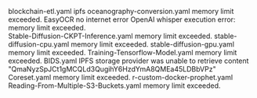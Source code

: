 blockchain-etl.yaml ipfs
oceanography-conversion.yaml memory limit exceeded.
EasyOCR no internet error
OpenAI whisper execution error: memory limit exceeded.  
Stable-Diffusion-CKPT-Inference.yaml memory limit exceeded.
stable-diffusion-cpu.yaml memory limit exceeded.
stable-diffusion-gpu.yaml memory limit exceeded.
Training-Tensorflow-Model.yaml memory limit exceeded.
BIDS.yaml IPFS storage provider was unable to retrieve content "QmaNyzSpJCt1gMCQLd3QugihY6HzdYmA8QMEa45LDBbVPz"
Coreset.yaml  memory limit exceeded.
r-custom-docker-prophet.yaml
Reading-From-Multiple-S3-Buckets.yaml memory limit exceeded.  